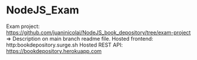 # NodeJS_Exam

Exam project: https://github.com/juaninicolai/NodeJS_book_depository/tree/exam-project => Description on main branch readme file.
Hosted frontend: http:bookdepository.surge.sh
Hosted REST API: https://bookdepository.herokuapp.com

